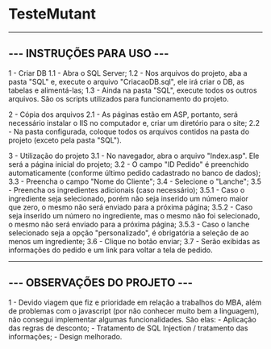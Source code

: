 # TesteMutant
---------------------------
--- INSTRUÇÕES PARA USO ---
---------------------------

1 - Criar DB
	1.1 - Abra o SQL Server;
	1.2 - Nos arquivos do projeto, aba a pasta "SQL" e, execute o arquivo "CriacaoDB.sql", ele irá criar o DB, as tabelas e alimentá-las;
	1.3 - Ainda na pasta "SQL", execute todos os outros arquivos. São os scripts utilizados para funcionamento do projeto.

2 - Cópia dos arquivos
	2.1 - As páginas estão em ASP, portanto, será necessário instalar o IIS no computador e, criar um diretório para o site;
	2.2 - Na pasta configurada, coloque todos os arquivos contidos na pasta do projeto (exceto pela pasta "SQL").

3 - Utilização do projeto
	3.1 - No navegador, abra o arquivo "Index.asp". Ele será a página inicial do projeto;
	3.2 - O campo "ID Pedido" é preenchido automaticamente (conforme último pedido cadastrado no banco de dados);
	3.3 - Preencha o campo "Nome do Cliente";
	3.4 - Selecione o "Lanche";
	3.5 - Preencha os ingredientes adicionais (caso necessário);
		3.5.1 - Caso o ingrediente seja selecionado, porém não seja inserido um número maior que zero, o mesmo não será enviado para a próxima página;
		3.5.2 - Caso seja inserido um número no ingrediente, mas o mesmo não foi selecionado, o mesmo não será enviado para a próxima página;
		3.5.3 - Caso o lanche selecionado seja a opção "personalizado", é obrigatória a seleção de ao menos um ingrediente;
	3.6 - Clique no botão enviar;
	3.7 - Serão exibidas as informações do pedido e um link para voltar a tela de pedido.

------------------------------
--- OBSERVAÇÕES DO PROJETO ---
------------------------------

1 - Devido viagem que fiz e prioridade em relação a trabalhos do MBA, além de problemas com o javascript (por não conhecer muito bem a linguagem), não consegui implementar algumas funcionalidades. São elas:
	- Aplicação das regras de desconto;
	- Tratamento de SQL Injection / tratamento das informações;
	- Design melhorado.
